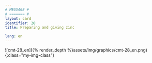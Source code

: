 ```yaml
---
# MESSAGE #
# ======= #
layout: card
identifier: 28
title: Preparing and giving zinc

lang: en
---
```


![cmt-28_en]({% render_depth %}assets/img/graphics/cmt-28_en.png){:class="my-img-class"}
